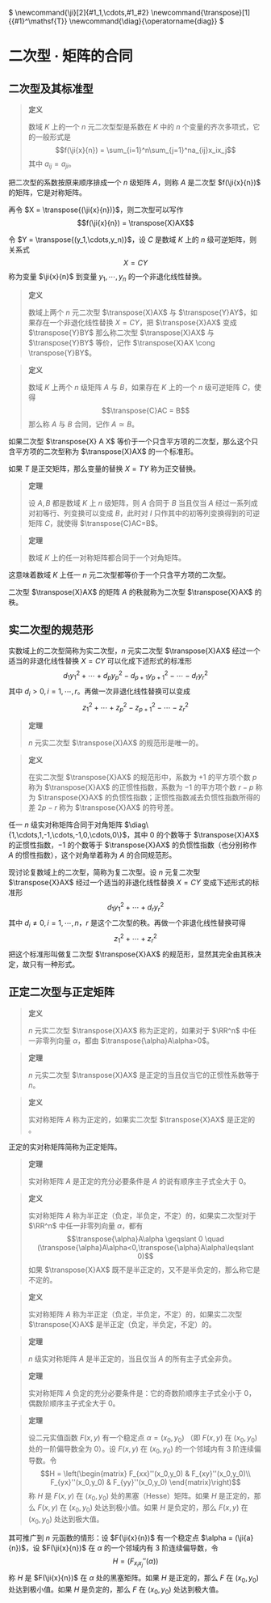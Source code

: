 $
\newcommand{\ji}[2]{#1_1,\cdots,#1_#2}
\newcommand{\transpose}[1]{{#1}^\mathsf{T}}
\newcommand{\diag}{\operatorname{diag}}
$

# 二次型 · 矩阵的合同

## 二次型及其标准型

> **定义**
>
> 数域 $K$ 上的一个 $n$ 元二次型型是系数在 $K$ 中的 $n$ 个变量的齐次多项式，它的一般形式是
> $$f(\ji{x}{n}) = \sum_{i=1}^n\sum_{j=1}^na_{ij}x_ix_j$$
> 其中 $a_{ij} = a_{ji}$。

把二次型的系数按原来顺序排成一个 $n$ 级矩阵 $A$，则称 $A$ 是二次型 $f(\ji{x}{n})$ 的矩阵，它是对称矩阵。

再令 $X = \transpose{(\ji{x}{n})}$，则二次型可以写作
$$f(\ji{x}{n}) = \transpose{X}AX$$

令 $Y = \transpose{(y_1,\cdots,y_n)}$，设 $C$ 是数域 $K$ 上的 $n$ 级可逆矩阵，则关系式
$$X = CY$$
称为变量 $\ji{x}{n}$ 到变量 $y_1,\cdots,y_n$ 的一个非退化线性替换。

> **定义**
>
> 数域上两个 $n$ 元二次型 $\transpose{X}AX$ 与 $\transpose{Y}AY$，如果存在一个非退化线性替换 $X = CY$，把 $\transpose{X}AX$ 变成 $\transpose{Y}BY$ 那么称二次型 $\transpose{X}AX$ 与 $\transpose{Y}BY$ 等价，记作 $\transpose{X}AX \cong \transpose{Y}BY$。

> **定义**
>
> 数域 $K$ 上两个 $n$ 级矩阵 $A$ 与 $B$，如果存在 $K$ 上的一个 $n$ 级可逆矩阵 $C$，使得
> $$\transpose{C}AC = B$$
> 那么称 $A$ 与 $B$ 合同，记作 $A\simeq B$。

如果二次型 $\transpose{X} A X$ 等价于一个只含平方项的二次型，那么这个只含平方项的二次型称为 $\transpose{X}AX$ 的一个标准形。

如果 $T$ 是正交矩阵，那么变量的替换 $X = TY$ 称为正交替换。

> **定理**
>
> 设 $A,B$ 都是数域 $K$ 上 $n$ 级矩阵，则 $A$ 合同于 $B$ 当且仅当 $A$ 经过一系列成对初等行、列变换可以变成 $B$，此时对 $I$ 只作其中的初等列变换得到的可逆矩阵 $C$，就使得 $\transpose{C}AC=B$。

> **定理**
>
> 数域 $K$ 上的任一对称矩阵都合同于一个对角矩阵。

这意味着数域 $K$ 上任一 $n$ 元二次型都等价于一个只含平方项的二次型。

二次型 $\transpose{X}AX$ 的矩阵 $A$ 的秩就称为二次型 $\transpose{X}AX$ 的秩。

## 实二次型的规范形

实数域上的二次型简称为实二次型，$n$ 元实二次型 $\transpose{X}AX$ 经过一个适当的非退化线性替换 $X = CY$ 可以化成下述形式的标准形
$$d_1y_1^2+\cdots+d_py_p^2-d_{p+1}y_{p+1}^2-\cdots-d_ry_r^2$$
其中 $d_i>0,i=1,\cdots,r$。再做一次非退化线性替换可以变成
$$z_1^2+\cdots+z_p^2-z_{p+1}^2-\cdots-z_r^2$$

> **定理**
>
> $n$ 元实二次型 $\transpose{X}AX$ 的规范形是唯一的。

> **定义**
>
> 在实二次型 $\transpose{X}AX$ 的规范形中，系数为 $+1$ 的平方项个数 $p$ 称为 $\transpose{X}AX$ 的正惯性指数，系数为 $-1$ 的平方项个数 $r-p$ 称为 $\transpose{X}AX$ 的负惯性指数；正惯性指数减去负惯性指数所得的差 $2p-r$ 称为 $\transpose{X}AX$ 的符号差。

任一 $n$ 级实对称矩阵合同于对角矩阵 $\diag\{1,\cdots,1,-1,\cdots,-1,0,\cdots,0\}$，其中 $0$ 的个数等于 $\transpose{X}AX$ 的正惯性指数，$-1$ 的个数等于 $\transpose{X}AX$ 的负惯性指数（也分别称作 $A$ 的惯性指数），这个对角举着称为 $A$ 的合同规范形。

现讨论复数域上的二次型，简称为复二次型。设 $n$ 元复二次型 $\transpose{X}AX$ 经过一个适当的非退化线性替换 $X = CY$ 变成下述形式的标准形
$$d_1y_1^2+\cdots+d_ry_r^2$$
其中 $d_i\ne 0,i=1,\cdots,n$，$r$ 是这个二次型的秩。再做一个非退化线性替换可得
$$z_1^2+\cdots+z_r^2$$
把这个标准形叫做复二次型 $\transpose{X}AX$ 的规范形，显然其完全由其秩决定，故只有一种形式。

## 正定二次型与正定矩阵

> **定义**
>
> $n$ 元实二次型 $\transpose{X}AX$ 称为正定的，如果对于 $\RR^n$ 中任一非零列向量 $\alpha$，都由 $\transpose{\alpha}A\alpha>0$。

> **定理**
>
> $n$ 元实二次型 $\transpose{X}AX$ 是正定的当且仅当它的正惯性系数等于 $n$。

> **定义**
>
> 实对称矩阵 $A$ 称为正定的，如果实二次型 $\transpose{X}AX$ 是正定的 。

正定的实对称矩阵简称为正定矩阵。

> **定理**
>
> 实对称矩阵 $A$ 是正定的充分必要条件是 $A$ 的说有顺序主子式全大于 $0$。

> **定义**
>
> 实对称矩阵 $A$ 称为半正定（负定，半负定，不定）的，如果实二次型对于 $\RR^n$ 中任一非零列向量 $\alpha$，都有
> $$\transpose{\alpha}A\alpha \geqslant 0 \quad (\transpose{\alpha}A\alpha<0,\transpose{\alpha}A\alpha\leqslant 0)$$
> 如果 $\transpose{X}AX$ 既不是半正定的，又不是半负定的，那么称它是不定的。

> **定义**
>
> 实对称矩阵 $A$ 称为半正定（负定，半负定，不定）的，如果实二次型 $\transpose{X}AX$ 是半正定（负定，半负定，不定）的。

> **定理**
>
> $n$ 级实对称矩阵 $A$ 是半正定的，当且仅当 $A$ 的所有主子式全非负。

> **定理**
>
> 实对称矩阵 $A$ 负定的充分必要条件是：它的奇数阶顺序主子式全小于 $0$，偶数阶顺序主子式全大于 $0$。

> **定理**
>
> 设二元实值函数 $F(x,y)$ 有一个稳定点 $\alpha=(x_0,y_0)$ （即 $F(x,y)$ 在 $(x_0,y_0)$ 处的一阶偏导数全为 $0$）。设 $F(x,y)$ 在 $(x_0,y_0)$ 的一个邻域内有 3 阶连续偏导数。令
> $$H = \left(\begin{matrix}
>     F_{xx}''(x_0,y_0) & F_{xy}''(x_0,y_0)\\
>     F_{yx}''(x_0,y_0) & F_{yy}''(x_0,y_0)
> \end{matrix}\right)$$
> 称 $H$ 是 $F(x,y)$ 在 $(x_0,y_0)$ 处的黑塞（Hesse）矩阵。如果 $H$ 是正定的，那么 $F(x,y)$ 在 $(x_0,y_0)$ 处达到极小值。如果 $H$ 是负定的，那么 $F(x,y)$ 在 $(x_0,y_0)$ 处达到极大值。

其可推广到 $n$ 元函数的情形：设 $F(\ji{x}{n})$ 有一个稳定点 $\alpha = (\ji{a}{n})$，设 $F(\ji{x}{n})$ 在 $\alpha$ 的一个邻域内有 3 阶连续偏导数，令
$$H = (F_{x_ix_j}''(\alpha))$$
称 $H$ 是 $F(\ji{x}{n})$ 在 $\alpha$ 处的黑塞矩阵。如果 $H$ 是正定的，那么 $F$ 在 $(x_0,y_0)$ 处达到极小值。如果 $H$ 是负定的，那么 $F$ 在 $(x_0,y_0)$ 处达到极大值。
